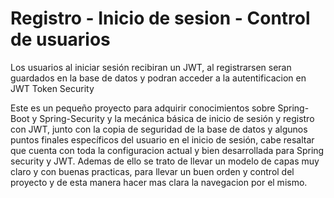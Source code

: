 # Registro - Inicio de sesion - Control de usuarios
Los usuarios al iniciar sesión recibiran un JWT, al registrarsen seran guardados en la base de datos y podran acceder a la autentificacion en JWT Token Security

Este es un pequeño proyecto para adquirir conocimientos sobre Spring-Boot y Spring-Security y la mecánica básica de inicio de sesión y registro con JWT, junto con la copia de seguridad de la base de datos y algunos puntos finales específicos del usuario en el inicio de sesión, cabe resaltar que cuenta con toda la configuracion actual y bien desarrollada para Spring security y JWT. Ademas de ello se trato de llevar un modelo de capas muy claro y con buenas practicas, para llevar un buen orden y control del proyecto y de esta manera hacer mas clara la navegacion por el mismo.
